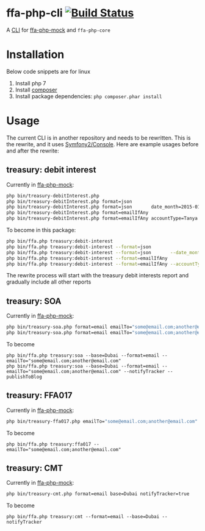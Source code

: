 # ffa-php-cli [![Build Status](https://travis-ci.org/shadiakiki1986/ffa-php-cli.svg?branch=master)](https://travis-ci.org/shadiakiki1986/ffa-php-cli)
A [CLI](https://en.wikipedia.org/wiki/Command-line_interface) for [ffa-php-mock](https://github.com/shadiakiki1986/ffa-php-mock) and `ffa-php-core`

# Installation
Below code snippets are for linux

1. Install php 7
2. Install [composer](https://getcomposer.org/download/)
3. Install package dependencies: `php composer.phar install`

# Usage
The current CLI is in another repository and needs to be rewritten.
This is the rewrite, and it uses [Symfony2/Console](http://symfony.com/doc/current/console.html).
Here are example usages before and after the rewrite:

## treasury: debit interest
Currently in [ffa-php-mock](https://github.com/shadiakiki1986/ffa-php-mock):
```bash
php bin/treasury-debitInterest.php
php bin/treasury-debitInterest.php format=json
php bin/treasury-debitInterest.php format=json       date_month=2015-01
php bin/treasury-debitInterest.php format=emailIfAny
php bin/treasury-debitInterest.php format=emailIfAny accountType=Tanya notifyTracker=true publishToBlog=true
```

To become in this package:
```bash
php bin/ffa.php treasury:debit-interest
php bin/ffa.php treasury:debit-interest --format=json
php bin/ffa.php treasury:debit-interest --format=json       --date_month=2015-01
php bin/ffa.php treasury:debit-interest --format=emailIfAny
php bin/ffa.php treasury:debit-interest --format=emailIfAny --accountType=Tanya --notifyTracker --publishToBlog
```

The rewrite process will start with the treasury debit interests report and gradually include all other reports

## treasury: SOA
Currently in [ffa-php-mock](https://github.com/shadiakiki1986/ffa-php-mock):
```bash
php bin/treasury-soa.php format=email emailTo="some@email.com;another@email.com" base=Dubai
php bin/treasury-soa.php format=email emailTo="some@email.com;another@email.com" base=Dubai notifyTracker=true publishToBlog=true
```

To become
```
php bin/ffa.php treasury:soa --base=Dubai --format=email --emailTo="some@email.com;another@email.com"
php bin/ffa.php treasury:soa --base=Dubai --format=email --emailTo="some@email.com;another@email.com" --notifyTracker --publishToBlog
```

## treasury: FFA017
Currently in [ffa-php-mock](https://github.com/shadiakiki1986/ffa-php-mock):
```bash
php bin/treasury-ffa017.php emailTo="some@email.com;another@email.com"
```

To become
```
php bin/ffa.php treasury:ffa017 --emailTo="some@email.com;another@email.com"
```

## treasury: CMT
Currently in [ffa-php-mock](https://github.com/shadiakiki1986/ffa-php-mock):
```bash
php bin/treasury-cmt.php format=email base=Dubai notifyTracker=true
```

To become
```
php bin/ffa.php treasury:cmt --format=email --base=Dubai --notifyTracker
```
